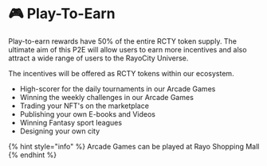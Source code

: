 # 🎮 Play-To-Earn

Play-to-earn rewards have 50% of the entire RCTY token supply. The ultimate aim of this P2E will allow users to earn more incentives and also attract a wide range of users to the RayoCity Universe.

The incentives will be offered as RCTY tokens within our ecosystem.&#x20;

* High-scorer for the daily tournaments in our Arcade Games
* Winning the weekly challenges in our Arcade Games
* Trading your NFT's on the marketplace
* Publishing your own E-books and Videos&#x20;
* Winning Fantasy sport leagues
* Designing your own city

{% hint style="info" %}
Arcade Games can be played at Rayo Shopping Mall
{% endhint %}
